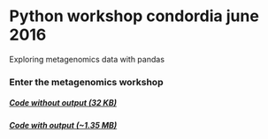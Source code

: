 # Python workshop condordia june 2016
Exploring metagenomics data with pandas

<h3>Enter the metagenomics workshop</h3>
<h5><a target="_blank" href="https://github.com/gonzalezem/Python_workshop_condordia_june_2016/blob/master/workshop_concordia_2016_no_output.ipynb">Code without output (32 KB)</a></h5>
<h5><a target="_blank" href="https://github.com/gonzalezem/Python_workshop_condordia_june_2016/blob/master/workshop_concordia_2016.ipynb">Code with output (~1.35 MB)</a></h5>
